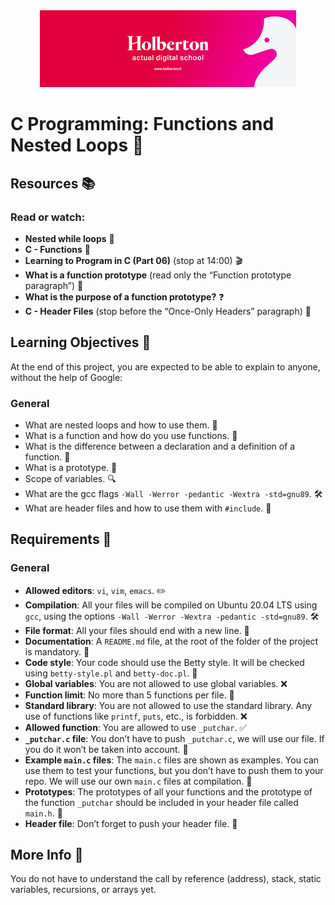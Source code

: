 <div align="center"><img src="https://github.com/ksyv/holbertonschool-web_front_end/blob/main/baniere_holberton.png"></div>

# C Programming: Functions and Nested Loops 🔄

## Resources 📚

### Read or watch:

- **Nested while loops** 🔄
- **C - Functions** 🔧
- **Learning to Program in C (Part 06)** (stop at 14:00) 🎬
- **What is a function prototype** (read only the “Function prototype paragraph”) 📜
- **What is the purpose of a function prototype?** ❓
- **C - Header Files** (stop before the “Once-Only Headers” paragraph) 📂

## Learning Objectives 🎯

At the end of this project, you are expected to be able to explain to anyone, without the help of Google:

### General

- What are nested loops and how to use them. 🔄
- What is a function and how do you use functions. 🔧
- What is the difference between a declaration and a definition of a function. 📜
- What is a prototype. 📜
- Scope of variables. 🔍
- What are the gcc flags `-Wall -Werror -pedantic -Wextra -std=gnu89`. 🛠️
- What are header files and how to use them with `#include`. 📂

## Requirements 📜

### General

- **Allowed editors**: `vi`, `vim`, `emacs`. ✏️
- **Compilation**: All your files will be compiled on Ubuntu 20.04 LTS using `gcc`, using the options `-Wall -Werror -Wextra -pedantic -std=gnu89`. 🛠️
- **File format**: All your files should end with a new line. 📄
- **Documentation**: A `README.md` file, at the root of the folder of the project is mandatory. 📜
- **Code style**: Your code should use the Betty style. It will be checked using `betty-style.pl` and `betty-doc.pl`. 💅
- **Global variables**: You are not allowed to use global variables. ❌
- **Function limit**: No more than 5 functions per file. 🔢
- **Standard library**: You are not allowed to use the standard library. Any use of functions like `printf`, `puts`, etc., is forbidden. ❌
- **Allowed function**: You are allowed to use `_putchar`. ✅
- **`_putchar.c` file**: You don’t have to push `_putchar.c`, we will use our file. If you do it won’t be taken into account. 📁
- **Example `main.c` files**: The `main.c` files are shown as examples. You can use them to test your functions, but you don’t have to push them to your repo. We will use our own `main.c` files at compilation. 📁
- **Prototypes**: The prototypes of all your functions and the prototype of the function `_putchar` should be included in your header file called `main.h`. 📜
- **Header file**: Don’t forget to push your header file. 📁

## More Info 📌

You do not have to understand the call by reference (address), stack, static variables, recursions, or arrays yet.
